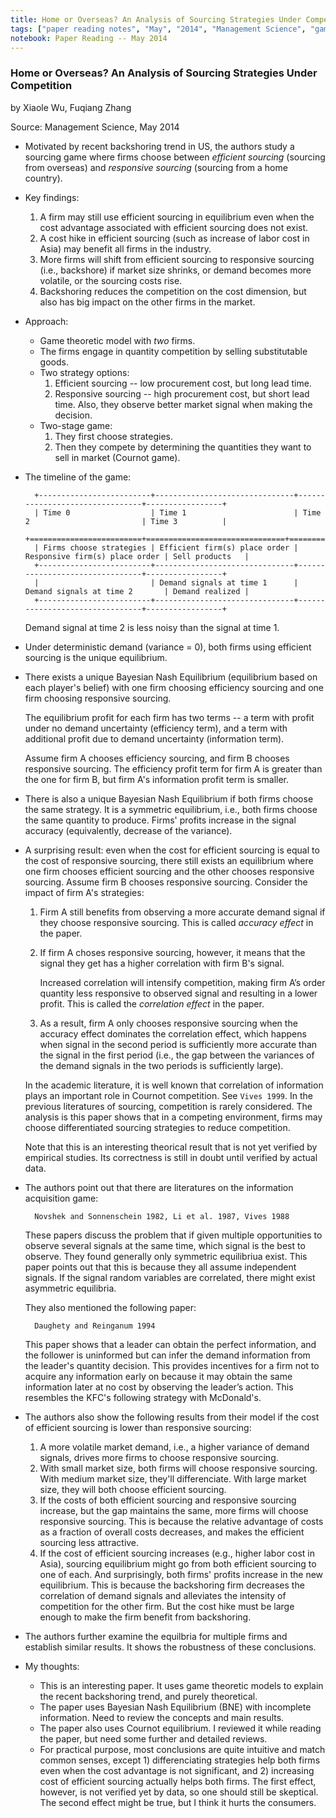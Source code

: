 ```yaml
---
title: Home or Overseas? An Analysis of Sourcing Strategies Under Competition
tags: ["paper reading notes", "May", "2014", "Management Science", "game theory", "sourcing"]
notebook: Paper Reading -- May 2014
---
```


### Home or Overseas? An Analysis of Sourcing Strategies Under Competition

by Xiaole Wu, Fuqiang Zhang

Source: Management Science, May 2014

* Motivated by recent backshoring trend in US, the authors study a sourcing game where firms choose between _efficient sourcing_ (sourcing from overseas) and _responsive sourcing_ (sourcing from a home country).

* Key findings:
    1. A firm may still use efficient sourcing in equilibrium even when the cost advantage associated with efficient sourcing does not exist.
    2. A cost hike in efficient sourcing (such as increase of labor cost in Asia) may benefit all firms in the industry.
    3. More firms will shift from efficient sourcing to responsive sourcing (i.e., backshore) if market size shrinks, or demand becomes more volatile, or the sourcing costs rise.
    4. Backshoring reduces the competition on the cost dimension, but also has big impact on the other firms in the market.

* Approach:
    - Game theoretic model with _two_ firms.
    - The firms engage in quantity competition by selling substitutable goods.
    - Two strategy options:
        1. Efficient sourcing -- low procurement cost, but long lead time.
        2. Responsive sourcing -- high procurement cost, but short lead time. Also, they observe better market signal when making the decision.
    - Two-stage game:
        1. They first choose strategies.
        2. Then they compete by determining the quantities they want to sell in market (Cournot game).

* The timeline of the game:

        +-------------------------+-------------------------------+--------------------------------+-----------------+
        | Time 0                  | Time 1                        | Time 2                         | Time 3          |
        +=========================+===============================+================================+=================+
        | Firms choose strategies | Efficient firm(s) place order | Responsive firm(s) place order | Sell products   |
        +-------------------------+-------------------------------+--------------------------------+-----------------+
        |                         | Demand signals at time 1      | Demand signals at time 2       | Demand realized |
        +-------------------------+-------------------------------+--------------------------------+-----------------+

    Demand signal at time 2 is less noisy than the signal at time 1.

* Under deterministic demand (variance = 0), both firms using efficient sourcing is the unique equilibrium.

* There exists a unique Bayesian Nash Equilibrium (equilibrium based on each player's belief) with one firm choosing efficiency sourcing and one firm choosing responsive sourcing.

    The equilibrium profit for each firm has two terms -- a term with profit under no demand uncertainty (efficiency term), and a term with additional profit due to demand uncertainty (information term).

    Assume firm A chooses efficiency sourcing, and firm B chooses responsive sourcing. The efficiency profit term for firm A is greater than the one for firm B, but firm A's information profit term is smaller.

* There is also a unique Bayesian Nash Equilibrium if both firms choose the same strategy. It is a symmetric equilibrium, i.e., both firms choose the same quantity to produce. Firms' profits increase in the signal accuracy (equivalently, decrease of the variance).

* A surprising result: even when the cost for efficient sourcing is equal to the cost of responsive sourcing, there still exists an equilibrium where one firm chooses efficient sourcing and the other chooses responsive sourcing. Assume firm B chooses responsive sourcing. Consider the impact of firm A's strategies:

    1. Firm A still benefits from observing a more accurate demand signal if they choose responsive sourcing. This is called _accuracy effect_ in the paper.
    2. If firm A choses responsive sourcing, however, it means that the signal they get has a higher correlation with firm B's signal.

        Increased correlation will intensify competition, making firm A’s order quantity less responsive to observed signal and resulting in a lower profit. This is called the _correlation effect_ in the paper.

    3. As a result, firm A only chooses responsive sourcing when the accuracy effect dominates the correlation effect, which happens when signal in the second period is sufficiently more accurate than the signal in the first period (i.e., the gap between the variances of the demand signals in the two periods is sufficiently large).

    In the academic literature, it is well known that correlation of information plays an important role in Cournot competition. See `Vives 1999`. In the previous literatures of sourcing, competition is rarely considered. The analysis is this paper shows that in a competing environment, firms may choose differentiated sourcing strategies to reduce competition.

    Note that this is an interesting theorical result that is not yet verified by empirical studies. Its correctness is still in doubt until verified by actual data.

* The authors point out that there are literatures on the information acquisition game:

        Novshek and Sonnenschein 1982, Li et al. 1987, Vives 1988

    These papers discuss the problem that if given multiple opportunities to observe several signals at the same time, which signal is the best to observe. They found generally only symmetric equilibriua exist. This paper points out that this is because they all assume independent signals. If the signal random variables are correlated, there might exist asymmetric equilibria.

    They also mentioned the following paper:

        Daughety and Reinganum 1994

    This paper shows that a leader can obtain the perfect information, and the follower is uninformed but can infer the demand information from the leader's quantity decision. This provides incentives for a firm not to acquire any information early on because it may obtain the same information later at no cost by observing the leader’s action. This resembles the KFC's following strategy with McDonald's.

* The authors also show the following results from their model if the cost of efficient sourcing is lower than responsive sourcing:

    1. A more volatile market demand, i.e., a higher variance of demand signals, drives more firms to choose responsive sourcing.
    2. With small market size, both firms will choose responsive sourcing. With medium market size, they'll differenciate. With large market size, they will both choose efficient sourcing.
    3. If the costs of both efficient sourcing and responsive sourcing increase, but the gap maintains the same, more firms will choose responsive sourcing. This is because the relative advantage of costs as a fraction of overall costs decreases, and makes the efficient sourcing less attractive.
    4. If the cost of efficient sourcing increases (e.g., higher labor cost in Asia), sourcing equilibrium might go from both efficient sourcing to one of each. And surprisingly, both firms' profits increase in the new equilibrium. This is because the backshoring firm decreases the correlation of demand signals and alleviates the intensity of competition for the other firm. But the cost hike must be large enough to make the firm benefit from backshoring.

* The authors further examine the equilbria for multiple firms and establish similar results. It shows the robustness of these conclusions.

* My thoughts:
    - This is an interesting paper. It uses game theoretic models to explain the recent backshoring trend, and purely theoretical.
    - The paper uses Bayesian Nash Equilibrium (BNE) with incomplete information. Need to review the concepts and main results.
    - The paper also uses Cournot equilibrium. I reviewed it while reading the paper, but need some further and detailed reviews.
    - For practical purpose, most conclusions are quite intuitive and match common senses, except 1) differenciating strategies help both firms even when the cost advantage is not significant, and 2) increasing cost of efficient sourcing actually helps both firms. The first effect, however, is not verified yet by data, so one should still be skeptical. The second effect might be true, but I think it hurts the consumers.

